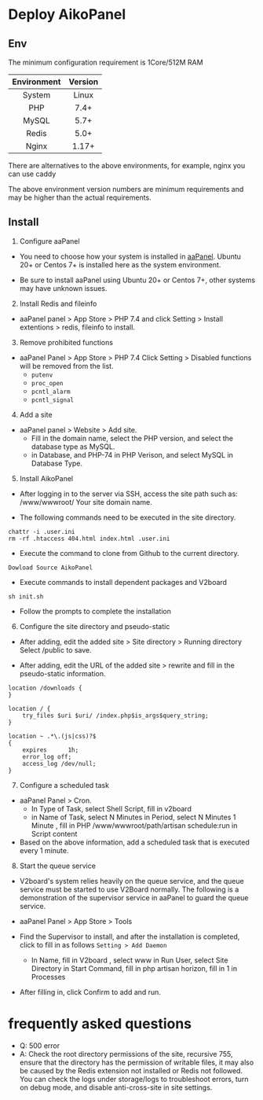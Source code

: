 # Deploy AikoPanel

## Env
The minimum configuration requirement is 1Core/512M RAM

| Environment | Version |
| :---------: | :-----: |
|   System    |  Linux  |
|    PHP      |  7.4+   |
|    MySQL    |  5.7+   |
|    Redis    |  5.0+   |
|    Nginx    |  1.17+  |

There are alternatives to the above environments, for example, nginx you can use caddy

The above environment version numbers are minimum requirements and may be higher than the actual requirements.

## Install

1. Configure aaPanel

- You need to choose how your system is installed in [aaPanel](https://www.aapanel.com/new/download.html#install). Ubuntu 20+ or Centos 7+ is installed here as the system environment.

- Be sure to install aaPanel using Ubuntu 20+ or Centos 7+, other systems may have unknown issues.


2. Install Redis and fileinfo
- aaPanel panel > App Store > PHP 7.4 and click Setting > Install extentions > redis, fileinfo to install.

3. Remove prohibited functions
- aaPanel Panel > App Store > PHP 7.4 Click Setting > Disabled functions will be removed from the list. 
    - `putenv`  
    - `proc_open` 
    - `pcntl_alarm` 
    - `pcntl_signal`

4. Add a site
- aaPanel panel > Website > Add site.
    - Fill in the domain name, select the PHP version, and select the database type as MySQL.
    - in Database, and PHP-74 in PHP Verison, and select MySQL in Database Type.

5. Install AikoPanel

- After logging in to the server via SSH, access the site path such as: /www/wwwroot/ Your site domain name.

- The following commands need to be executed in the site directory.
```
chattr -i .user.ini
rm -rf .htaccess 404.html index.html .user.ini
```
- Execute the command to clone from Github to the current directory.
```
Dowload Source AikoPanel
```
- Execute commands to install dependent packages and V2board
```
sh init.sh
```
- Follow the prompts to complete the installation

6. Configure the site directory and pseudo-static

- After adding, edit the added site > Site directory > Running directory Select /public to save.

- After adding, edit the URL of the added site > rewrite and fill in the pseudo-static information.
```
location /downloads {
}

location / {  
    try_files $uri $uri/ /index.php$is_args$query_string;  
}

location ~ .*\.(js|css)?$
{
    expires      1h;
    error_log off;
    access_log /dev/null; 
}

```

7. Configure a scheduled task
- aaPanel Panel > Cron.
    - In Type of Task, select Shell Script, fill in v2board
    - in Name of Task, select N Minutes in Period, select N Minutes 1 Minute
, fill in PHP /www/wwwroot/path/artisan schedule:run in Script
content
- Based on the above information, add a scheduled task that is executed every 1 minute.

8. Start the queue service 
- V2board's system relies heavily on the queue service, and the queue service must be started to use V2Board normally. The following is a demonstration of the supervisor service in aaPanel to guard the queue service.

- aaPanel Panel > App Store > Tools

- Find the Supervisor to install, and after the installation is completed, click to fill in as follows `Setting > Add Daemon`
    - In Name, fill in V2board , select www in Run User,
select Site Directory in Start Command, fill in php artisan horizon, fill in 1 in Processes
- After filling in, click Confirm to add and run.

# frequently asked questions

- Q: 500 error
- A: Check the root directory permissions of the site, recursive 755, ensure that the directory has the permission of writable files, it may also be caused by the Redis extension not installed or Redis not followed. You can check the logs under storage/logs to troubleshoot errors, turn on debug mode, and disable anti-cross-site in site settings.